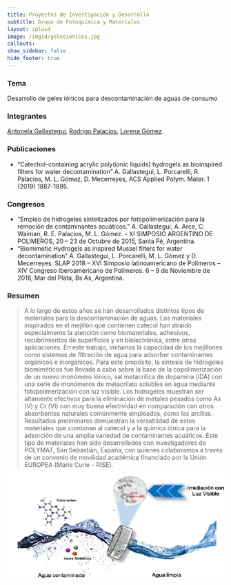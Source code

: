 ```yaml
---
title: Proyectos de Investigación y Desarrollo
subtitle: Grupo de Fotoquímica y Materiales
layout: iplusd
image: /imgid/gelesionicos.jpg
callouts:
show_sidebar: false
hide_footer: true
---
```


### Tema
Desarrollo de geles iónicos para descontaminación de aguas de consumo

### Integrantes
[Antonela Gallastegui](/gallastegui), [Rodrigo Palacios](/palacios), [Lorena Gómez](/gomez).

### Publicaciones
- “Catechol-containing acrylic poly(ionic liquids) hydrogels as bioinspired filters for water decontamination” A. Gallastegui, L. Porcarelli, R. Palacios, M. L. Gómez, D. Mecerreyes, ACS Applied Polym. Mater. 1 (2019) 1887-1895.

### Congresos
- “Empleo de hidrogeles sintetizados por fotopolimerización para la remoción de contaminantes acuáticos.” A. Gallastegui, A. Arce, C. Waiman, R. E. Palacios, M. L. Gómez. - XI SIMPOSIO ARGENTINO DE POLIMEROS, 20 – 23 de Octubre de 2015, Santa Fé, Argentina.
- “Biomimetic Hydrogels as inspired Mussel filters for water decontamination” A. Gallastegui, L. Porcarelli, M. L. Gómez y D. Mecerreyes. SLAP 2018 – XVI Simposio latinoamericano de Polímeros – XIV Congreso Iberoamericano de Polímeros. 6 – 9 de Noviembre de 2018, Mar del Plata, Bs As, Argentina.

### Resumen
> A lo largo de estos años se han desarrollados distintos tipos de materiales para la descontaminación de aguas. Los materiales inspirados en el mejillón que contienen catecol han atraído especialmente la atención como biomateriales, adhesivos, recubrimientos de superficies y en biolectrónica, entre otras aplicaciones. En este trabajo, imitamos la capacidad de los mejillones como sistemas de filtración de agua para adsorber contaminantes orgánicos e inorgánicos. Para este propósito, la síntesis de hidrogeles biomiméticos fue llevada a cabo sobre la base de la copolimerización de un nuevo monómero iónico, sal metacrílica de dopamina (iDA) con una serie de monómeros de metacrilato solubles en agua mediante fotopolimerización con luz visible. Los hidrogeles muestran ser altamente efectivos para la eliminación de metales pesados como As (V) y Cr (VI) con muy buena efectividad en comparación con otros absorbentes naturales comúnmente empleados, como las arcillas. Resultados preliminares demuestran la versatilidad de estos materiales que combinan al catecol y a la química iónica para la adsorción de una amplia variedad de contaminantes acuáticos.
Este tipo de materiales han sido desarrollados con investigadores de POLYMAT, San Sebastián, España, con quienes colaboramos a través de un convenio de movilidad académica financiado por la Unión EUROPEA (Marie Curie – RISE).

![Figura](/imgid/gelesionicos.jpg)